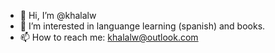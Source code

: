 - 👋 Hi, I’m @khalalw
- 👀 I’m interested in languange learning (spanish) and books.
- 📫 How to reach me: khalalw@outlook.com
